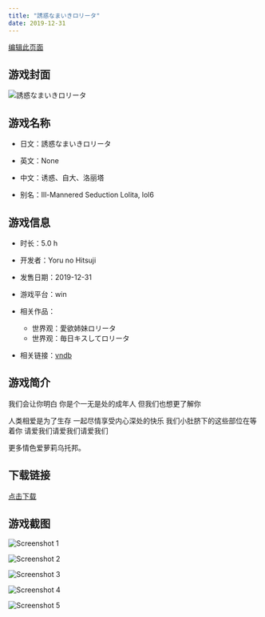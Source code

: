 ```yaml
---
title: "誘惑なまいきロリータ"
date: 2019-12-31
---
```

[编辑此页面](https://github.com/ACG-3/ADV3-source/blob/main/source/_posts/%E8%AA%98%E6%83%91%E3%81%AA%E3%81%BE%E3%81%84%E3%81%8D%E3%83%AD%E3%83%AA%E3%83%BC%E3%82%BF.md)

## 游戏封面

![誘惑なまいきロリータ](https%3A//pan.timero.xyz/onedrive/img_lib_001/%E8%AA%98%E6%83%91%E3%81%AA%E3%81%BE%E3%81%84%E3%81%8D%E3%83%AD%E3%83%AA%E3%83%BC%E3%82%BF_cover.avif)


## 游戏名称

- 日文：誘惑なまいきロリータ
- 英文：None
- 中文：诱惑、自大、洛丽塔

- 别名：Ill-Mannered Seduction Lolita, lol6


## 游戏信息

- 时长：5.0 h
- 开发者：Yoru no Hitsuji
- 发售日期：2019-12-31
- 游戏平台：win
- 相关作品：
   - 世界观：愛欲姉妹ロリータ
   - 世界观：毎日キスしてロリータ

- 相关链接：[vndb](https://vndb.org/v27389)


## 游戏简介

我们会让你明白 你是个一无是处的成年人
但我们也想更了解你

人类相爱是为了生存
一起尽情享受内心深处的快乐
我们小肚脐下的这些部位在等着你
请爱我们请爱我们请爱我们

更多情色爱萝莉乌托邦。




## 下载链接

[点击下载](https://pan.timero.xyz/onedrive/adv_lib_001/%E8%AA%98%E6%83%91%E3%81%AA%E3%81%BE%E3%81%84%E3%81%8D%E3%83%AD%E3%83%AA%E3%83%BC%E3%82%BF)


## 游戏截图


![Screenshot 1](https%3A//pan.timero.xyz/onedrive/img_lib_001/%E8%AA%98%E6%83%91%E3%81%AA%E3%81%BE%E3%81%84%E3%81%8D%E3%83%AD%E3%83%AA%E3%83%BC%E3%82%BF_Screenshot_1.avif)

![Screenshot 2](https%3A//pan.timero.xyz/onedrive/img_lib_001/%E8%AA%98%E6%83%91%E3%81%AA%E3%81%BE%E3%81%84%E3%81%8D%E3%83%AD%E3%83%AA%E3%83%BC%E3%82%BF_Screenshot_2.avif)

![Screenshot 3](https%3A//pan.timero.xyz/onedrive/img_lib_001/%E8%AA%98%E6%83%91%E3%81%AA%E3%81%BE%E3%81%84%E3%81%8D%E3%83%AD%E3%83%AA%E3%83%BC%E3%82%BF_Screenshot_3.avif)

![Screenshot 4](https%3A//pan.timero.xyz/onedrive/img_lib_001/%E8%AA%98%E6%83%91%E3%81%AA%E3%81%BE%E3%81%84%E3%81%8D%E3%83%AD%E3%83%AA%E3%83%BC%E3%82%BF_Screenshot_4.avif)

![Screenshot 5](https%3A//pan.timero.xyz/onedrive/img_lib_001/%E8%AA%98%E6%83%91%E3%81%AA%E3%81%BE%E3%81%84%E3%81%8D%E3%83%AD%E3%83%AA%E3%83%BC%E3%82%BF_Screenshot_5.avif)

